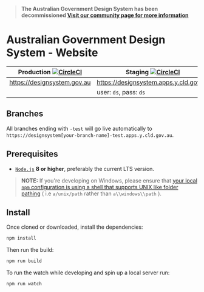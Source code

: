 > **The Australian Government Design System has been decommissioned [Visit our community page for more information](https://community.digital.gov.au/t/dta-design-system-has-been-decommissioned/4649)**

Australian Government Design System - Website
====


| Production [![CircleCI](https://circleci.com/gh/govau/design-system-site/tree/master.svg?style=svg)](https://circleci.com/gh/govau/design-system-site/tree/master)                  | Staging [![CircleCI](https://circleci.com/gh/govau/design-system-site/tree/develop.svg?style=svg)](https://circleci.com/gh/govau/design-system-site/tree/develop)                        |
|-----------------------------|--------------------------------|
| https://designsystem.gov.au | https://designsystem.apps.y.cld.gov.au |
|                             | user: `ds`, pass: `ds`                 |


## Branches

All branches ending with `-test` will go live automatically to `https://designsystem[your-branch-name]-test.apps.y.cld.gov.au`.


## Prerequisites
- [`Node.js`](https://nodejs.org) **8 or higher**, preferably the current LTS version.

> **NOTE:** If you're developing on Windows, please ensure that [your local `npm` configuration is using a shell that supports UNIX like folder pathing](https://stackoverflow.com/questions/23243353/how-to-set-shell-for-npm-run-scripts-in-windows) ( i.e `a/unix/path`  rather than `a\\windows\\path` ).


## Install

Once cloned or downloaded, install the dependencies:

```bash
npm install
```

Then run the build:

```bash
npm run build
```

To run the watch while developing and spin up a local server run:

```bash
npm run watch
```
